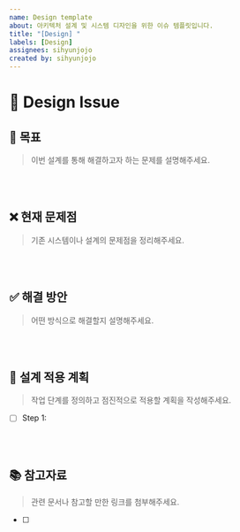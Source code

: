 ```yaml
---
name: Design template
about: 아키텍처 설계 및 시스템 디자인을 위한 이슈 템플릿입니다.
title: "[Design] "
labels: [Design]
assignees: sihyunjojo
created by: sihyunjojo
---
```


# 📐 Design Issue

## 🎯 목표
> 이번 설계를 통해 해결하고자 하는 문제를 설명해주세요.
<!-- 아래 작성 -->



<br><br>
## ❌ 현재 문제점
> 기존 시스템이나 설계의 문제점을 정리해주세요.
<!-- 아래 작성 -->



<br><br>
## ✅ 해결 방안
> 어떤 방식으로 해결할지 설명해주세요.
<!-- 아래 작성 -->



<br><br>
## 📌 설계 적용 계획
> 작업 단계를 정의하고 점진적으로 적용할 계획을 작성해주세요.
<!-- 아래 작성 -->
- [ ] Step 1: 



<br><br>
## 📚 참고자료
> 관련 문서나 참고할 만한 링크를 첨부해주세요.
<!-- 아래 작성 -->
- [ ] 
